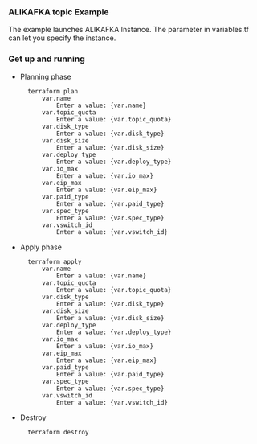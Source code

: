 ### ALIKAFKA topic Example

The example launches ALIKAFKA Instance. The parameter in variables.tf can let you specify the instance.

### Get up and running

* Planning phase

		terraform plan 
		    var.name
          		Enter a value: {var.name} 
    		var.topic_quota
  				Enter a value: {var.topic_quota} 
	    	var.disk_type
	    		Enter a value: {var.disk_type} 
			var.disk_size
  				Enter a value: {var.disk_size} 
			var.deploy_type
  				Enter a value: {var.deploy_type}
	    	var.io_max
	    		Enter a value: {var.io_max}
	    	var.eip_max
                Enter a value: {var.eip_max}
            var.paid_type
                Enter a value: {var.paid_type}
            var.spec_type
                Enter a value: {var.spec_type}
            var.vswitch_id
                Enter a value: {var.vswitch_id}
	    

* Apply phase

		terraform apply 
		    var.name
          		Enter a value: {var.name} 
    		var.topic_quota
  				Enter a value: {var.topic_quota} 
	    	var.disk_type
	    		Enter a value: {var.disk_type} 
			var.disk_size
  				Enter a value: {var.disk_size} 
			var.deploy_type
  				Enter a value: {var.deploy_type}
	    	var.io_max
	    		Enter a value: {var.io_max}
	    	var.eip_max
                Enter a value: {var.eip_max}
            var.paid_type
                Enter a value: {var.paid_type}
            var.spec_type
                Enter a value: {var.spec_type}
            var.vswitch_id
                Enter a value: {var.vswitch_id}
	    	    	

* Destroy 

		terraform destroy